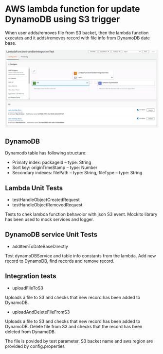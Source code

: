 AWS lambda function for update DynamoDB using S3 trigger
==========================================================

When user adds/removes file from S3 backet, then the lambda function executes 
and it adds/removes record with file info from DynamoDB date base. 

![aws_lambda](aws_lambda.png)


DynamoDB
----------------------
Dynamodb table has following structure:
- Primaty index: packageId – type: String
- Sort key: originTimeStamp – type: Number
- Secondary indexes: filePath – type: String, fileType – type: String

Lambda Unit Tests
----------------------
- testHandleObjectCreatedRequest
- testHandleObjectRemovedRequest

Tests to chek lambda function behavoior with json S3 event.
Mockito library has been used to mock services and logger.

DynamoDB service Unit Tests
----------------------
- addItemToDateBaseDirectly

Test dynamoDBService and table info constants from the lambda.
Add new record to DynamoDB, find records and remove record.

Integration tests
----------------------
- uploadFileToS3

Uploads a file to S3 and checks that new record has been added to DynamoDB.

- uploadAndDeleteFileFromS3

Uploads a file to S3 and checks that new record has been added to DynamoDB.
Delete file from S3 and checks that the record has been deleted from DynamoDB.


The file is povided by test parameter. S3 backet name and aws region are provided by
config.properties


